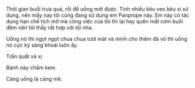 Thời gian buổi trưa quá, rồi để uống mới được. Tính nhiều kêu veo kêu xi sử dụng, nên mấy nay tôi cũng đang sử dụng em Panprope này. Em này có tác dụng hạn chế tích mỡ mà công việc của tôi thì lại hay quên mất cơm buổi đêm nên tôi thấy rất hợp với tôi nha.

Uống nó thì ngọt ngọt chua chua tươi mát và mình cho thêm đá vô thì uống nó cực kỳ sảng khoái luôn ấy.

Trấn quất xá xị

Bánh này chấm kem.

Càng uống là càng mê.